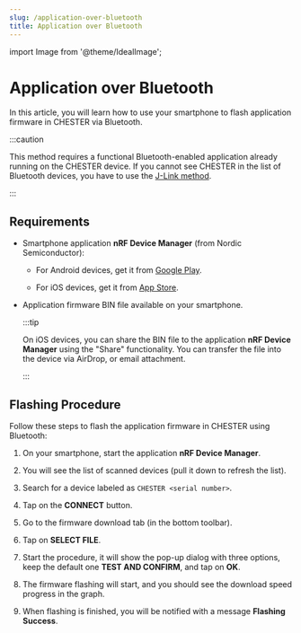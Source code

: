 ```yaml
---
slug: /application-over-bluetooth
title: Application over Bluetooth
---
```

import Image from '@theme/IdealImage';

# Application over Bluetooth

In this article, you will learn how to use your smartphone to flash application firmware in CHESTER via Bluetooth.

:::caution

This method requires a functional Bluetooth-enabled application already running on the CHESTER device. If you cannot see CHESTER in the list of Bluetooth devices, you have to use the [J-Link method](./app-j-link.md).

:::

## Requirements

* Smartphone application **nRF Device Manager** (from Nordic Semiconductor):

  * For Android devices, get it from [Google Play](https://play.google.com/store/apps/details?id=no.nordicsemi.android.nrfconnectdevicemanager&hl=en&gl=US).

  * For iOS devices, get it from [App Store](https://apps.apple.com/us/app/nrf-connect-device-manager/id1519423539).

* Application firmware BIN file available on your smartphone.

  :::tip

  On iOS devices, you can share the BIN file to the application **nRF Device Manager** using the "Share" functionality. You can transfer the file into the device via AirDrop, or email attachment.

  :::

## Flashing Procedure

Follow these steps to flash the application firmware in CHESTER using Bluetooth:

<!-- TODO This is a blind shot and needs refactoring - probably when HARDWARIO Manager is out -->

1. On your smartphone, start the application **nRF Device Manager**.

1. You will see the list of scanned devices (pull it down to refresh the list).

1. Search for a device labeled as `CHESTER <serial number>`.

1. Tap on the **CONNECT** button.

1. Go to the firmware download tab (in the bottom toolbar).

1. Tap on **SELECT FILE**.

1. Start the procedure, it will show the pop-up dialog with three options, keep the default one **TEST AND CONFIRM**, and tap on **OK**.

1. The firmware flashing will start, and you should see the download speed progress in the graph.

1. When flashing is finished, you will be notified with a message **Flashing Success**.
